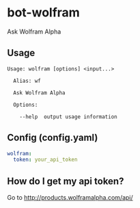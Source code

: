 # bot-wolfram

Ask Wolfram Alpha

## Usage

```
Usage: wolfram [options] <input...>

  Alias: wf

  Ask Wolfram Alpha

  Options:

    --help  output usage information
```

## Config (config.yaml)

```yaml
wolfram:
  token: your_api_token
```

## How do I get my api token?

Go to http://products.wolframalpha.com/api/
